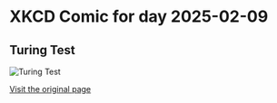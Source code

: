 
# XKCD Comic for day 2025-02-09

## Turing Test

![Turing Test](https://imgs.xkcd.com/comics/turing_test.png "Hit Turing right in the test-ees.")

[Visit the original page](https://xkcd.com/329/)
